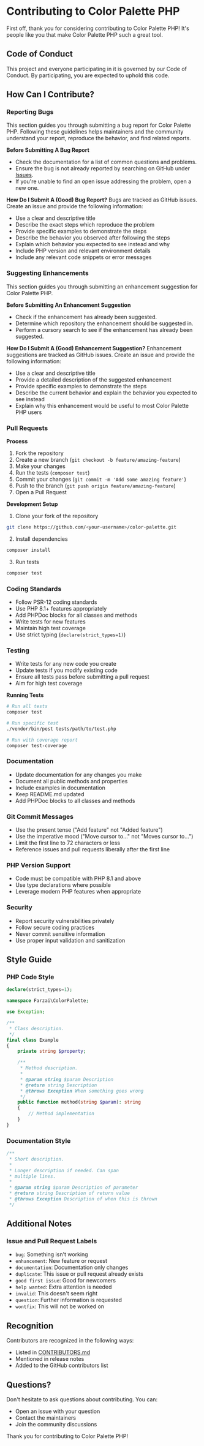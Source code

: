 # Contributing to Color Palette PHP

First off, thank you for considering contributing to Color Palette PHP! It's people like you that make Color Palette PHP such a great tool.

## Code of Conduct

This project and everyone participating in it is governed by our Code of Conduct. By participating, you are expected to uphold this code.

## How Can I Contribute?

### Reporting Bugs

This section guides you through submitting a bug report for Color Palette PHP. Following these guidelines helps maintainers and the community understand your report, reproduce the behavior, and find related reports.

**Before Submitting A Bug Report**
- Check the documentation for a list of common questions and problems.
- Ensure the bug is not already reported by searching on GitHub under [Issues](https://github.com/farzai/color-palette/issues).
- If you're unable to find an open issue addressing the problem, open a new one.

**How Do I Submit A (Good) Bug Report?**
Bugs are tracked as GitHub issues. Create an issue and provide the following information:

- Use a clear and descriptive title
- Describe the exact steps which reproduce the problem
- Provide specific examples to demonstrate the steps
- Describe the behavior you observed after following the steps
- Explain which behavior you expected to see instead and why
- Include PHP version and relevant environment details
- Include any relevant code snippets or error messages

### Suggesting Enhancements

This section guides you through submitting an enhancement suggestion for Color Palette PHP.

**Before Submitting An Enhancement Suggestion**
- Check if the enhancement has already been suggested.
- Determine which repository the enhancement should be suggested in.
- Perform a cursory search to see if the enhancement has already been suggested.

**How Do I Submit A (Good) Enhancement Suggestion?**
Enhancement suggestions are tracked as GitHub issues. Create an issue and provide the following information:

- Use a clear and descriptive title
- Provide a detailed description of the suggested enhancement
- Provide specific examples to demonstrate the steps
- Describe the current behavior and explain the behavior you expected to see instead
- Explain why this enhancement would be useful to most Color Palette PHP users

### Pull Requests

**Process**

1. Fork the repository
2. Create a new branch (`git checkout -b feature/amazing-feature`)
3. Make your changes
4. Run the tests (`composer test`)
5. Commit your changes (`git commit -m 'Add some amazing feature'`)
6. Push to the branch (`git push origin feature/amazing-feature`)
7. Open a Pull Request

**Development Setup**

1. Clone your fork of the repository
```bash
git clone https://github.com/<your-username>/color-palette.git
```

2. Install dependencies
```bash
composer install
```

3. Run tests
```bash
composer test
```

### Coding Standards

- Follow PSR-12 coding standards
- Use PHP 8.1+ features appropriately
- Add PHPDoc blocks for all classes and methods
- Write tests for new features
- Maintain high test coverage
- Use strict typing (`declare(strict_types=1)`)

### Testing

- Write tests for any new code you create
- Update tests if you modify existing code
- Ensure all tests pass before submitting a pull request
- Aim for high test coverage

**Running Tests**
```bash
# Run all tests
composer test

# Run specific test
./vendor/bin/pest tests/path/to/test.php

# Run with coverage report
composer test-coverage
```

### Documentation

- Update documentation for any changes you make
- Document all public methods and properties
- Include examples in documentation
- Keep README.md updated
- Add PHPDoc blocks to all classes and methods

### Git Commit Messages

- Use the present tense ("Add feature" not "Added feature")
- Use the imperative mood ("Move cursor to..." not "Moves cursor to...")
- Limit the first line to 72 characters or less
- Reference issues and pull requests liberally after the first line

### PHP Version Support

- Code must be compatible with PHP 8.1 and above
- Use type declarations where possible
- Leverage modern PHP features when appropriate

### Security

- Report security vulnerabilities privately
- Follow secure coding practices
- Never commit sensitive information
- Use proper input validation and sanitization

## Style Guide

### PHP Code Style

```php
declare(strict_types=1);

namespace Farzai\ColorPalette;

use Exception;

/**
 * Class description.
 */
final class Example
{
    private string $property;

    /**
     * Method description.
     *
     * @param string $param Description
     * @return string Description
     * @throws Exception When something goes wrong
     */
    public function method(string $param): string
    {
        // Method implementation
    }
}
```

### Documentation Style

```php
/**
 * Short description.
 *
 * Longer description if needed. Can span
 * multiple lines.
 *
 * @param string $param Description of parameter
 * @return string Description of return value
 * @throws Exception Description of when this is thrown
 */
```

## Additional Notes

### Issue and Pull Request Labels

- `bug`: Something isn't working
- `enhancement`: New feature or request
- `documentation`: Documentation only changes
- `duplicate`: This issue or pull request already exists
- `good first issue`: Good for newcomers
- `help wanted`: Extra attention is needed
- `invalid`: This doesn't seem right
- `question`: Further information is requested
- `wontfix`: This will not be worked on

## Recognition

Contributors are recognized in the following ways:
- Listed in [CONTRIBUTORS.md](CONTRIBUTORS.md)
- Mentioned in release notes
- Added to the GitHub contributors list

## Questions?

Don't hesitate to ask questions about contributing. You can:
- Open an issue with your question
- Contact the maintainers
- Join the community discussions

Thank you for contributing to Color Palette PHP! 